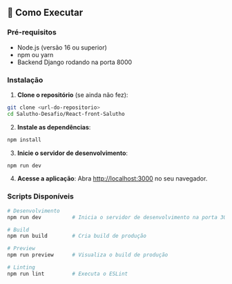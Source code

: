 ## 🚀 Como Executar

### Pré-requisitos
- Node.js (versão 16 ou superior)
- npm ou yarn
- Backend Django rodando na porta 8000

### Instalação

1. **Clone o repositório** (se ainda não fez):
```bash
git clone <url-do-repositorio>
cd Salutho-Desafio/React-front-Salutho
```

2. **Instale as dependências**:
```bash
npm install
```

3. **Inicie o servidor de desenvolvimento**:
```bash
npm run dev
```

4. **Acesse a aplicação**:
Abra [http://localhost:3000](http://localhost:3000) no seu navegador.

### Scripts Disponíveis

```bash
# Desenvolvimento
npm run dev          # Inicia o servidor de desenvolvimento na porta 3000

# Build
npm run build        # Cria build de produção

# Preview
npm run preview      # Visualiza o build de produção

# Linting
npm run lint         # Executa o ESLint
```